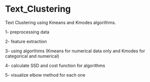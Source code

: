 # Text_Clustering

Text Clustering using Kmeans and Kmodes algorithms.

1- preprocessing data

2- feature extraction

3- using algorthims 
(Kmeans for numerical data only and Kmodes for categorical and numerical)

4- calculate SSD and cost function for algorithms

5- visualize elbow method for each one

